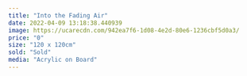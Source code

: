 ```yaml
---
title: "Into the Fading Air"
date: 2022-04-09 13:18:38.440939
image: https://ucarecdn.com/942ea7f6-1d08-4e2d-80e6-1236cbf5d0a3/
price: "0"
size: "120 x 120cm"
sold: "Sold"
media: "Acrylic on Board"
---
```


